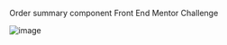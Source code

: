 Order summary component
Front End Mentor Challenge

![image](https://user-images.githubusercontent.com/84486718/136832018-1c49a694-6a82-4eb0-a40d-7e26e9d96f4e.png)
